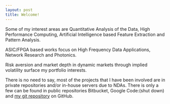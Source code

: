 ```yaml
---
layout: post
title: Welcome!
---
```

Some of my interest areas are Quantitative Analysis of the Data, High Performance Computing, Artificial Intelligence based Feature Extraction and Pattern Analysis.

ASIC/FPGA based works focus on High Frequency Data Applications, Network Research and Photonics.

Risk aversion and market depth in dynamic markets through implied volatility surface my portfolio interests.

There is no need to say, most of the projects that I have been involved are in private repositories and/or in-house servers due to NDAs. There is only a few can be found in public repositories Bitbucket, Google Code:(shut down) and [ my git repository](https://github.com/pekmezci) on GitHub.
